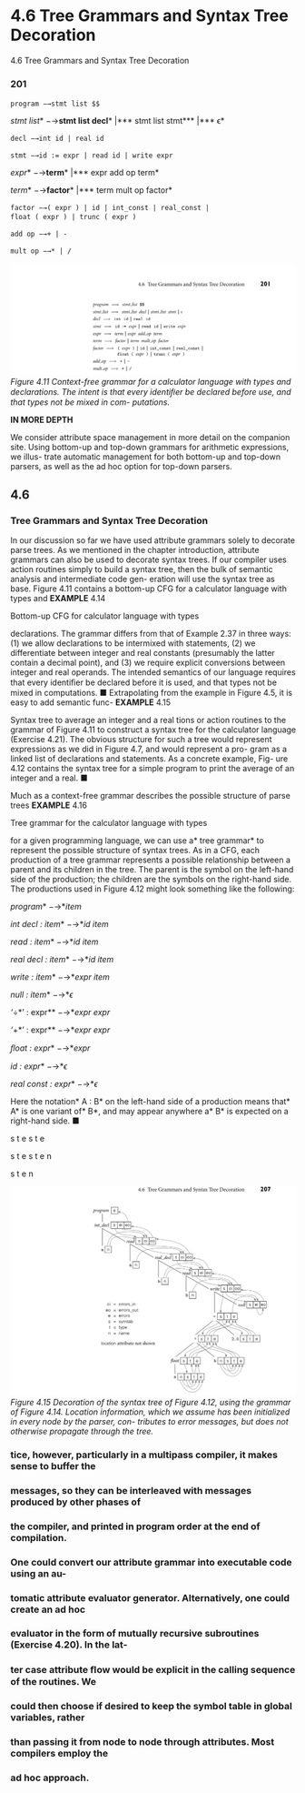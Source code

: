 # 4.6 Tree Grammars and Syntax Tree Decoration

4.6 Tree Grammars and Syntax Tree Decoration
### **201**

```
program −→stmt list $$
```

*stmt list** −→**stmt list decl*** |*** stmt list stmt*** |*** ϵ*

```
decl −→int id | real id
```

```
stmt −→id := expr | read id | write expr
```

*expr** −→**term*** |*** expr add op term*

*term** −→**factor*** |*** term mult op factor*

```
factor −→( expr ) | id | int_const | real_const |
float ( expr ) | trunc ( expr )
```

```
add op −→+ | -
```

```
mult op −→* | /
```


![Figure 4.11 Context-free grammar...](images/page_234_vector_216.png)
*Figure 4.11 Context-free grammar for a calculator language with types and declarations. The intent is that every identiﬁer be declared before use, and that types not be mixed in com- putations.*

**IN MORE DEPTH**

We consider attribute space management in more detail on the companion site.
Using bottom-up and top-down grammars for arithmetic expressions, we illus-
trate automatic management for both bottom-up and top-down parsers, as well
as the ad hoc option for top-down parsers.

## 4.6

### **Tree Grammars and Syntax Tree Decoration**

In our discussion so far we have used attribute grammars solely to decorate parse
trees. As we mentioned in the chapter introduction, attribute grammars can also
be used to decorate syntax trees. If our compiler uses action routines simply to
build a syntax tree, then the bulk of semantic analysis and intermediate code gen-
eration will use the syntax tree as base.
Figure 4.11 contains a bottom-up CFG for a calculator language with types and
**EXAMPLE** 4.14

Bottom-up CFG for
calculator language with
types

declarations. The grammar differs from that of Example 2.37 in three ways: (1) we
allow declarations to be intermixed with statements, (2) we differentiate between
integer and real constants (presumably the latter contain a decimal point), and (3)
we require explicit conversions between integer and real operands. The intended
semantics of our language requires that every identiﬁer be declared before it is
used, and that types not be mixed in computations.
■
Extrapolating from the example in Figure 4.5, it is easy to add semantic func-
**EXAMPLE** 4.15

Syntax tree to average an
integer and a real
tions or action routines to the grammar of Figure 4.11 to construct a syntax tree
for the calculator language (Exercise 4.21). The obvious structure for such a tree
would represent expressions as we did in Figure 4.7, and would represent a pro-
gram as a linked list of declarations and statements. As a concrete example, Fig-
ure 4.12 contains the syntax tree for a simple program to print the average of an
integer and a real.
■

Much as a context-free grammar describes the possible structure of parse trees
**EXAMPLE** 4.16

Tree grammar for the
calculator language with
types

for a given programming language, we can use a* tree grammar* to represent the
possible structure of syntax trees. As in a CFG, each production of a tree grammar
represents a possible relationship between a parent and its children in the tree.
The parent is the symbol on the left-hand side of the production; the children are
the symbols on the right-hand side. The productions used in Figure 4.12 might
look something like the following:

*program** −→**item*

*int decl : item** −→**id item*

*read : item** −→**id item*

*real decl : item** −→**id item*

*write : item** −→**expr item*

*null : item** −→**ϵ*

*‘*÷*’ : expr** −→**expr expr*

*‘*+*’ : expr** −→**expr expr*

*ﬂoat : expr** −→**expr*

*id : expr** −→**ϵ*

*real const : expr** −→**ϵ*

Here the notation* A : B* on the left-hand side of a production means that* A* is one
variant of* B*, and may appear anywhere a* B* is expected on a right-hand side.
■

s
t
e
s
t
e

s
t
e
s
t
e
n

s
t
e
n


![Figure 4.15 Decoration of...](images/page_240_vector_434.png)
*Figure 4.15 Decoration of the syntax tree of Figure 4.12, using the grammar of Figure 4.14. Location information, which we assume has been initialized in every node by the parser, con- tributes to error messages, but does not otherwise propagate through the tree.*

### tice, however, particularly in a multipass compiler, it makes sense to buffer the

### messages, so they can be interleaved with messages produced by other phases of

### the compiler, and printed in program order at the end of compilation.

### One could convert our attribute grammar into executable code using an au-

### tomatic attribute evaluator generator. Alternatively, one could create an ad hoc

### evaluator in the form of mutually recursive subroutines (Exercise 4.20). In the lat-

### ter case attribute ﬂow would be explicit in the calling sequence of the routines. We

### could then choose if desired to keep the symbol table in global variables, rather

### than passing it from node to node through attributes. Most compilers employ the

### ad hoc approach.

